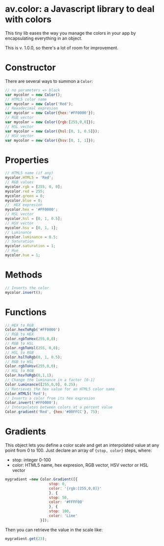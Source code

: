 # av.color: a Javascript library to deal with colors

This tiny lib eases the way you manage the colors in your app by encapsulating everything in an object.

This is v. 1.0.0, so there's a lot of room for improvement.

# Constructor

There are several ways to summon a `Color`:

````javascript
// no parameters => black
var mycolor = new Color();
// HTML5 color name
var mycolor = new Color('Red'); 
// Hexadecimal expresion
var mycolor = new Color({hex:'#FF0000'});
// RGB vector
var mycolor = new Color({rgb:[255,0,0]});
// HSL vector
var mycolor = new Color({hsl:[0, 1, 0.5]});
// HSV vector
var mycolor = new Color({hsv:[0, 1, 1]});
````

# Properties

````javascript
// HTML5 name (if any)
mycolor.HTML5 = 'Red';
// RGB values
mycolor.rgb = [255, 0, 0];
mycolor.red = 255;
mycolor.green = 0;
mycolor.blue = 0;
//  HEX expresion
mycolor.hex = '#FF0000';
// HSL vector
mycolor.hsl = [0, 1, 0.5];
// HSV vector
mycolor.hsv = [0, 1, 1];
// Luminance
mycolor.luminance = 0.5;
// Saturation
mycolor.saturation = 1;
// Hue
mycolor.hue = 1;
````

# Methods

````javascript
// Inverts the color
mycolor.invert();
````
# Functions

````javascript
// HEX to RGB
Color.hexToRgb('#FF0000')
// RGB to HEX
Color.rgbToHex(255,0,0);
// RGB to HSL
Color.rgbToHsl(255, 0,0);
// HSL to RGB
Color.hslToRgb(0, 1, 0.5);
// RGB to HSL
Color.rgbToHsv(255,0,0);
// HSL to RGB
Color.hsvToRgb(0,1,1);
// Change the luminance in a factor [0-1]
Color.Luminance([255,0,0], 0.25);
// Retrieves the hex value for an HTML5 color name
Color.HTML5('Red');
// Inverts a color from its hex expresion
Color.invert('#FF0000');
// Interpolates between colors at a percent value
Color.gradient('Red', {hex:'#00FFCC'}, 75);
````

# Gradients

This object lets you define a color scale and get an interpolated value at any point from 0 to 100. Just declare an array of `{stop, color}` steps, where:

* stop: integer 0-100
* color: HTML5 name, hex expresion, RGB vector, HSV vector or HSL vector

````javascript
mygradient =new Color.Gradient([{
                    stop: 0,
                    color: '{rgb:[255,0,0]}'
                    }, {
                    stop: 50,
                    color: '#FFFF00'
                    }, {
                    stop: 100,
                    color: 'Lime'
                }]);
````

Then you can retrieve the value in the scale like:

````javascript
mygradient.get(23);
````
